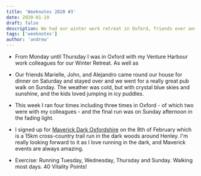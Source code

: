 ```yaml
---
title: 'Weeknotes 2020 #3'
date: 2020-01-19
draft: false
description: We had our winter work retreat in Oxford, friends over and started sorting out our garage.
tags: ['weeknotes']
author: 'andrew'
---
```


-   From Monday until Thursday I was in Oxford with my Venture Harbour work colleagues for our Winter Retreat. As well as

-   Our friends Marielle, John, and Alejandro came round our house for dinner on Saturday and stayed over and we went for a really great pub walk on Sunday. The weather was cold, but with crystal blue skies and sunshine, and the kids loved jumping in icy puddles.

-   This week I ran four times including three times in Oxford - of which two were with my colleagues - and the final run was on Sunday afternoon in the fading light.

-   I signed up for [Maverick Dark Oxfordshire](http://www.maverick-race.com/races/thedarkoxfordshire2019) on the 8th of February which is a 15km cross-country trail run in the dark woods around Henley. I'm really looking forward to it as I love running in the dark, and Maverick events are always amazing.

-   Exercise: Running Tuesday, Wednesday, Thursday and Sunday. Walking most days. 40 Vitality Points!
